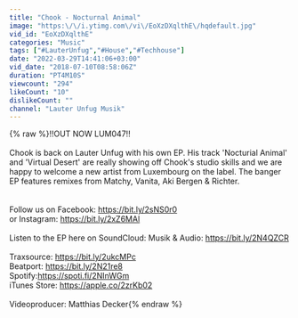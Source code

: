 ```yaml
---
title: "Chook - Nocturnal Animal"
image: "https:\/\/i.ytimg.com\/vi\/EoXzDXqlthE\/hqdefault.jpg"
vid_id: "EoXzDXqlthE"
categories: "Music"
tags: ["#LauterUnfug","#House","#Techhouse"]
date: "2022-03-29T14:41:06+03:00"
vid_date: "2018-07-10T08:58:06Z"
duration: "PT4M10S"
viewcount: "294"
likeCount: "10"
dislikeCount: ""
channel: "Lauter Unfug Musik"
---
```

{% raw %}!!OUT NOW LUM047!!<br /><br />Chook  is  back  on  Lauter  Unfug  with  his  own  EP.  His  track  'Nocturial  Animal'  and  'Virtual  Desert'  are  really  showing  off  Chook's  studio  skills  and  we  are  happy  to  welcome  a  new  artist  from  Luxembourg  on  the  label.  The  banger  EP  features  remixes  from  Matchy,  Vanita,  Aki  Bergen  &amp;  Richter. <br /><br /><br />Follow us on Facebook: <a rel="nofollow" target="blank" href="https://bit.ly/2sNS0r0">https://bit.ly/2sNS0r0</a><br />or Instagram: <a rel="nofollow" target="blank" href="https://bit.ly/2xZ6MAl">https://bit.ly/2xZ6MAl</a><br /><br />Listen to the EP here on SoundCloud: Musik &amp; Audio:  <a rel="nofollow" target="blank" href="https://bit.ly/2N4QZCR">https://bit.ly/2N4QZCR</a><br /><br />Traxsource: <a rel="nofollow" target="blank" href="https://bit.ly/2ukcMPc">https://bit.ly/2ukcMPc</a><br />Beatport: <a rel="nofollow" target="blank" href="https://bit.ly/2N21re8">https://bit.ly/2N21re8</a><br />Spotify:<a rel="nofollow" target="blank" href="https://spoti.fi/2NInWGm">https://spoti.fi/2NInWGm</a><br />iTunes Store: <a rel="nofollow" target="blank" href="https://apple.co/2zrKb02">https://apple.co/2zrKb02</a><br /><br />Videoproducer: Matthias Decker{% endraw %}
